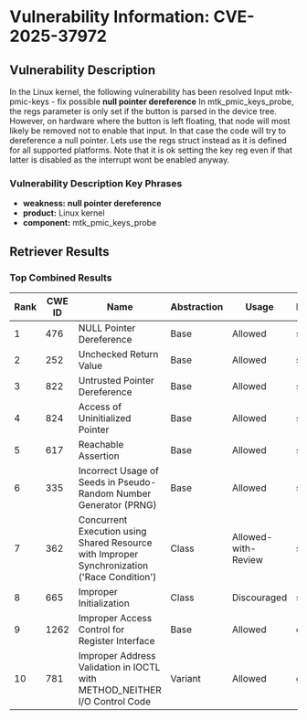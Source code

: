 # Vulnerability Information: CVE-2025-37972

## Vulnerability Description
In the Linux kernel, the following vulnerability has been resolved Input mtk-pmic-keys - fix possible **null pointer dereference** In mtk_pmic_keys_probe, the regs parameter is only set if the button is parsed in the device tree. However, on hardware where the button is left floating, that node will most likely be removed not to enable that input. In that case the code will try to dereference a null pointer. Lets use the regs struct instead as it is defined for all supported platforms. Note that it is ok setting the key reg even if that latter is disabled as the interrupt wont be enabled anyway.

### Vulnerability Description Key Phrases
- **weakness:** **null pointer dereference**
- **product:** Linux kernel
- **component:** mtk_pmic_keys_probe

## Retriever Results

### Top Combined Results

| Rank | CWE ID | Name | Abstraction | Usage  | Retrievers | Individual Scores |
|------|--------|------|-------------|-------|------------|-------------------|
| 1 | 476 | NULL Pointer Dereference | Base | Allowed | sparse | 0.586 |
| 2 | 252 | Unchecked Return Value | Base | Allowed | sparse | 0.557 |
| 3 | 822 | Untrusted Pointer Dereference | Base | Allowed | sparse | 0.523 |
| 4 | 824 | Access of Uninitialized Pointer | Base | Allowed | sparse | 0.520 |
| 5 | 617 | Reachable Assertion | Base | Allowed | sparse | 0.509 |
| 6 | 335 | Incorrect Usage of Seeds in Pseudo-Random Number Generator (PRNG) | Base | Allowed | sparse | 0.508 |
| 7 | 362 | Concurrent Execution using Shared Resource with Improper Synchronization ('Race Condition') | Class | Allowed-with-Review | sparse | 0.503 |
| 8 | 665 | Improper Initialization | Class | Discouraged | sparse | 0.487 |
| 9 | 1262 | Improper Access Control for Register Interface | Base | Allowed | dense | 0.491 |
| 10 | 781 | Improper Address Validation in IOCTL with METHOD_NEITHER I/O Control Code | Variant | Allowed | graph | 0.003 |

